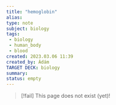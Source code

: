 ```yaml
---
title: "hemoglobin"
alias: 
type: note
subject: biology
tags:
 - biology
 - human_body
 - blood
created: 2023.03.06 11:39
created_by: Ádám
TARGET DECK: biology
summary: 
status: empty
---
```

> [!fail] This page does not exist (yet)!